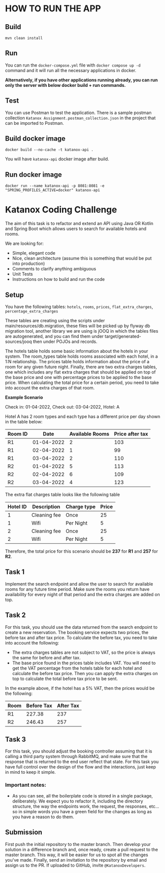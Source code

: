 # HOW TO RUN THE APP

## Build

```
mvn clean install
```

## Run

You can run the `docker-compose.yml` file with `docker compose up -d` command and it will run all the necessary
applications in docker.

**Alternatively, if you have other applications running already, you can run only the server with below docker build +
run commands.**

## Test

You can use Postman to test the application. There is a sample postman
collection `Katanox Assignment.postman_collection.json` in the project that can be imported to Postman.

## Build docker image

```
docker build --no-cache -t katanox-api .
```

You will have `katanox-api` docker image after build.

## Run docker image

```
docker run --name katanox-api -p 8081:8081 -e "SPRING_PROFILES_ACTIVE=docker" katanox-api
```

# Katanox Coding Challenge

The aim of this task is to refactor and extend an API using Java OR Kotlin and Spring Boot which allows users to search
for
available hotels and rooms.

We are looking for:

- Simple, elegant code
- Nice, clean architecture (assume this is something that would be put into production)
- Comments to clarify anything ambiguous
- Unit Tests
- Instructions on how to build and run the code

## Setup

You have the following tables: `hotels`, `rooms`, `prices`, `flat_extra_charges`, `percentage_extra_charges`

These tables are creating using the scripts under main/resources/db.migration, these files will be picked up by flyway
db migration tool,
another library we are using is jOOQ in which the tables files are autogenerated, and you can find them under
target/generated-sources/jooq then under POJOs and records.

The hotels table holds some basic information about the hotels in your system. The room_types table holds rooms
associated with each hotel, in a 1:N relationship. The prices table holds information about the price of a room for any
given future night. Finally, there are two extra charges tables, one which includes any flat extra charges that should
be
applied on top of the base price and one with percentage prices to be applied to the base price. When calculating the
total price for a certain period, you need to take into account the extra charges of that room.

**Example Scenario**

Check in: 01-04-2022, Check out: 03-04-2022, Hotel: A

Hotel A has 2 room types and each type has a different price per day shown in the table below:

| **Room ID** | **Date**   | **Available Rooms** | **Price after tax** |
|-------------|------------|---------------------|---------------------|
| R1          | 01-04-2022 | 2                   | 103                 |
| R1          | 02-04-2022 | 1                   | 99                  |
| R1          | 03-04-2022 | 2                   | 110                 |
| R2          | 01-04-2022 | 5                   | 113                 |
| R2          | 02-04-2022 | 6                   | 109                 |
| R2          | 03-04-2022 | 4                   | 123                 |

The extra flat charges table looks like the following table

| Hotel ID | Description  | Charge type | Price |
|----------|--------------|-------------|-------|
| 1        | Cleaning fee | Once        | 25    |
| 1        | Wifi         | Per Night   | 5     |
| 2        | Cleaning fee | Once        | 25    |
| 2        | Wifi         | Per Night   | 5     |

Therefore, the total price for this scenario should be **237** for **R1** and **257** for **R2**.

## Task 1

Implement the search endpoint and allow the user to search for available rooms for any future time period. Make sure the
rooms you return have availability for every night of that period and the extra charges are added on top.

## Task 2

For this task, you should use the data returned from the search endpoint to create a new reservation. The booking
service expects two prices, the before tax and after tax price. To calculate the before tax, you need to take into
account the following:

- The extra charges tables are not subject to VAT, so the price is always the same for before and after tax.
- The base price found in the prices table includes VAT. You will need to get the VAT percentage from the hotels table
  for each
  hotel and calculate the before tax price. Then you can apply the extra charges on top to calculate the total before
  tax
  price to be sent.

In the example above, if the hotel has a 5% VAT, then the prices would be the following:

| Room | Before Tax | After Tax |
|------|------------|-----------|
| R1   | 227.38     | 237       |
| R2   | 246.43     | 257       |

## Task 3

For this task, you should adjust the booking controller assuming that it is calling a third party system through
RabbitMQ, and make sure that the response that is returned to the end user reflect that state.
For this task you have full control over the design of the flow and the interactions, just keep in mind to keep it
simple.

### Important notes:

- As you can see, all the boilerplate code is stored in a single package, deliberately. We expect you to refactor it,
  including the directory structure, the way the endpoints work, the request, the responses, etc... so in simple words
  you have a green field for the changes as long as you have a reason to do them.

## Submission

First push the initial repository to the master branch. Then develop your solution in a difference branch and, once
ready, create a pull request to the master branch. This way, it will be easier for us to spot all the changes you've
made. Finally, send an invitation to the repository by email and assign us to the PR.
If uploaded to GitHub, invite `@KatanoxDevelopers`.
